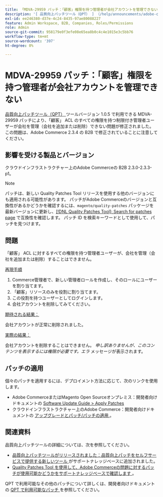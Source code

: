 ```yaml
---
title: 「MDVA-29959 パッチ：「顧客」権限を持つ管理者が会社アカウントを管理できない」
description: '[ 品質向上パッチツール（QPT） ] （/help/announcements/adobe-commerce-announcements/magento-quality-patches-released-new-tool-to-self-serve-quality-patches.md）ツールバージョン 1.0.5 で利用可能な MDVA-29959 パッチにより、「顧客」 ACL のすべての権限を持つ制限付き管理者ユーザーが会社を管理（会社を追加または削除）できない問題が修正されました。 この問題は、Adobe Commerce 2.3.4 の B2B で修正されていることに注意してください。'
exl-id: ee246380-d37e-4c24-8435-97ae80088227
feature: Admin Workspace, B2B, Companies, Roles/Permissions
role: Admin
source-git-commit: 958179e0f3efe08e65ea8b0c4c4e1015e3c5bb76
workflow-type: tm+mt
source-wordcount: '397'
ht-degree: 0%

---
```


# MDVA-29959 パッチ：「顧客」権限を持つ管理者が会社アカウントを管理できない

[ 品質向上パッチツール（QPT） ](/help/announcements/adobe-commerce-announcements/magento-quality-patches-released-new-tool-to-self-serve-quality-patches.md) ツールバージョン 1.0.5 で利用できる MDVA-29959 パッチにより、「顧客」 ACL のすべての権限を持つ制限付き管理者ユーザーが会社を管理（会社を追加または削除）できない問題が修正されました。 この問題は、Adobe Commerce 2.3.4 の B2B で修正されていることに注意してください。

## 影響を受ける製品とバージョン

クラウドインフラストラクチャー上のAdobe Commerceの B2B 2.3.0-2.3.3-p1。

>[!NOTE]
>
>パッチは、新しい Quality Patches Tool リリースを使用する他のバージョンにも適用される可能性があります。 パッチがAdobe Commerceのバージョンと互換性があるかどうかを確認するには、`magento/quality-patches` パッケージを最新バージョンに更新し、[[!DNL Quality Patches Tool]: Search for patches page](https://devdocs.magento.com/quality-patches/tool.html#patch-grid) で互換性を確認します。 パッチ ID を検索キーワードとして使用して、パッチを見つけます。

## 問題

「顧客」 ACL に対するすべての権限を持つ管理者ユーザーが、会社を管理（会社を追加または削除）することはできません。

<u> 再現手順 </u>

1. Commerce管理者で、新しい管理者ロールを作成し、そのロールにユーザーを割り当てます。
1. 「顧客」リソースのみを役割に割り当てます。
1. この役割を持つユーザーとしてログインします。
1. 会社アカウントを削除してみてください。

<u> 期待される結果：</u>

会社アカウントが正常に削除されました。

<u> 実際の結果：</u>

会社アカウントを削除することはできません。 *申し訳ありませんが、このコンテンツを表示するには権限が必要です。エラ* メッセージが表示されます。

## パッチの適用

個々のパッチを適用するには、デプロイメント方法に応じて、次のリンクを使用します。

* Adobe CommerceまたはMagento Open Sourceオンプレミス：開発者向けドキュメントの [Software Update Guide > Apply Patches](https://devdocs.magento.com/guides/v2.4/comp-mgr/patching/mqp.html)
* クラウドインフラストラクチャー上のAdobe Commerce：開発者向けドキュメントの [ アップグレードとパッチ/パッチの適用 ](https://devdocs.magento.com/cloud/project/project-patch.html)。

## 関連資料

品質向上パッチツールの詳細については、次を参照してください。

* [ 品質向上パッチツールがリリースされました：品質向上パッチをセルフサービスで提供する新しいツール ](/help/announcements/adobe-commerce-announcements/magento-quality-patches-released-new-tool-to-self-serve-quality-patches.md) がサポートナレッジベースに追加されました。
* [Quality Patches Tool を使用して、Adobe Commerceの問題に対するパッチが使用可能かどうかをサポートナレッジベースで確認します ](/help/support-tools/patches-available-in-qpt-tool/check-patch-for-magento-issue-with-magento-quality-patches.md)。

QPT で利用可能なその他のパッチについて詳しくは、開発者向けドキュメントの [QPT で利用可能なパッチ ](https://devdocs.magento.com/quality-patches/tool.html#patch-grid) を参照してください。
